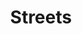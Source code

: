 ---
layout: photo_set
title: Streets
permalink: /streets/
description: "An example photo gallery."

photos:
    set: streets
    size: 2
---
